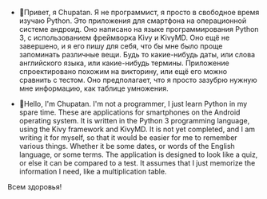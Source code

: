 - 👋Привет, я Chupatan. Я не программист, я просто в свободное время изучаю Python. Это приложения для смартфона на операционной системе андроид. Оно написано на языке программирования Python 3, с использованием фреймворка Kivy и KivyMD. Оно ещё не завершено, и я его пишу для себя, что бы мне было проще запоминать различные вещи. Будь то какие-нибудь даты, или слова английского языка, или какие-нибудь термины. Приложение спроектировано похожим на викторину, или ещё его можно сравнить с тестом. Оно предполагает, что я просто зазубрю нужную мне информацию, как таблице умножения.

- 👋Hello, I'm Chupatan. I'm not a programmer, I just learn Python in my spare time. These are applications for smartphones on the Android operating system. It is written in the Python 3 programming language, using the Kivy framework and KivyMD. It is not yet completed, and I am writing it for myself, so that it would be easier for me to remember various things. Whether it be some dates, or words of the English language, or some terms. The application is designed to look like a quiz, or else it can be compared to a test. It assumes that I just memorize the information I need, like a multiplication table.

Всем здоровья!
